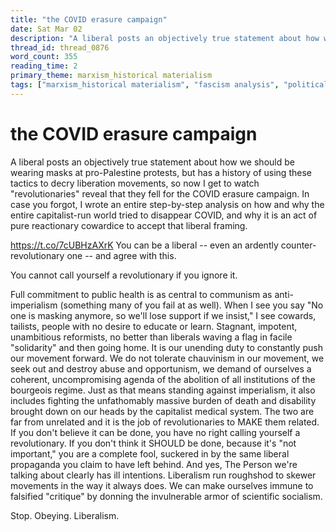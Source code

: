 ```yaml
---
title: "the COVID erasure campaign"
date: Sat Mar 02
description: "A liberal posts an objectively true statement about how we should be wearing masks at pro-Palestine protests, but has a history of using these tactics to decry..."
thread_id: thread_0876
word_count: 355
reading_time: 2
primary_theme: marxism_historical materialism
tags: ["marxism_historical materialism", "fascism analysis", "political economy", "imperialism_colonialism", "covid_public health politics", "organizational theory"]
---
```


# the COVID erasure campaign

A liberal posts an objectively true statement about how we should be wearing masks at pro-Palestine protests, but has a history of using these tactics to decry liberation movements, so now I get to watch "revolutionaries" reveal that they fell for the COVID erasure campaign. In case you forgot, I wrote an entire step-by-step analysis on how and why the entire capitalist-run world tried to disappear COVID, and why it is an act of pure reactionary cowardice to accept that liberal framing.

https://t.co/7cUBHzAXrK You can be a liberal -- even an ardently counter-revolutionary one -- and agree with this.

You cannot call yourself a revolutionary if you ignore it.

Full commitment to public health is as central to communism as anti-imperialism (something many of you fail at as well). When I see you say "No one is masking anymore, so we'll lose support if we insist," I see cowards, tailists, people with no desire to educate or learn. Stagnant, impotent, unambitious reformists, no better than liberals waving a flag in facile "solidarity" and then going home. It is our unending duty to constantly push our movement forward. We do not tolerate chauvinism in our movement, we seek out and destroy abuse and opportunism, we demand of ourselves a coherent, uncompromising agenda of the abolition of all institutions of the bourgeois regime. Just as that means standing against imperialism, it also includes fighting the unfathomably massive burden of death and disability brought down on our heads by the capitalist medical system. The two are far from unrelated and it is the job of revolutionaries to MAKE them related. If you don't believe it can be done, you have no right calling yourself a revolutionary. If you don't think it SHOULD be done, because it's "not important," you are a complete fool, suckered in by the same liberal propaganda you claim to have left behind. And yes, The Person we're talking about clearly has ill intentions. Liberalism run roughshod to skewer movements in the way it always does. We can make ourselves immune to falsified "critique" by donning the invulnerable armor of scientific socialism.

Stop. Obeying. Liberalism.